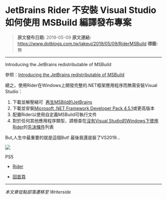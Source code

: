 # JetBrains Rider 不安裝 Visual Studio 如何使用 MSBuild 編譯發布專案

> **原文發布日期:** 2019-05-09
> **原文連結:** https://www.dotblogs.com.tw/jakeuj/2019/05/09/RiderMSBuild
> **標籤:** 無

---

Introducing the JetBrains redistributable of MSBuild

參照：[Introducing the JetBrains redistributable of MSBuild](https://blog.jetbrains.com/dotnet/2018/04/13/introducing-jetbrains-redistributable-msbuild/)

總之，使用Rider在Windows上開發完整的.NET框架應用程序而無需安裝Visual Studio：

1. 下載並解壓縮可  [再生MSBild的JetBrains](http://jb.gg/msbuild)
2. 下載並安裝[Microsoft .NET Framework Developer Pack 4.5.1](https://www.microsoft.com/net/targeting)或更高版本
3. 配置Rider以使用自定義MSBuild可執行文件
4. 對於任何其他應用程序類型，請檢查在[沒有Visual Studio的Windows下使用Rider](https://rider-support.jetbrains.com/hc/en-us/articles/207288089)的[先決條件](https://rider-support.jetbrains.com/hc/en-us/articles/207288089)列表

But,人生中最重要的就是這個But!
最後我還是裝了VS2019...

![](https://card.psnprofiles.com/1/jakeuj.png)

PS5

* [Rider](/jakeuj/Tags?qq=Rider)

* [回首頁](/jakeuj)

---

*本文章從點部落遷移至 Writerside*
